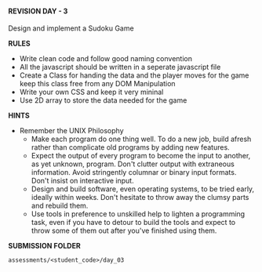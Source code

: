 #### REVISION DAY - 3

Design and implement a Sudoku Game

**RULES**

- Write clean code and follow good naming convention
- All the javascript should be written in a seperate javascript file 
- Create a Class for handing the data and the player moves for the game keep this class free from any DOM Manipulation
- Write your own CSS and keep it very mininal
- Use 2D array to store the data needed for the game

**HINTS**

- Remember the UNIX Philosophy
  - Make each program do one thing well. To do a new job, build afresh rather than complicate old programs by adding new features.
  - Expect the output of every program to become the input to another, as yet unknown, program. Don't clutter output with extraneous information. Avoid stringently columnar or binary input formats. Don't insist on interactive input.
  - Design and build software, even operating systems, to be tried early, ideally within weeks. Don't hesitate to throw away the clumsy parts and rebuild them.
  - Use tools in preference to unskilled help to lighten a programming task, even if you have to detour to build the tools and expect to throw some of them out after you've finished using them.

**SUBMISSION FOLDER**

`assessments/<student_code>/day_03`